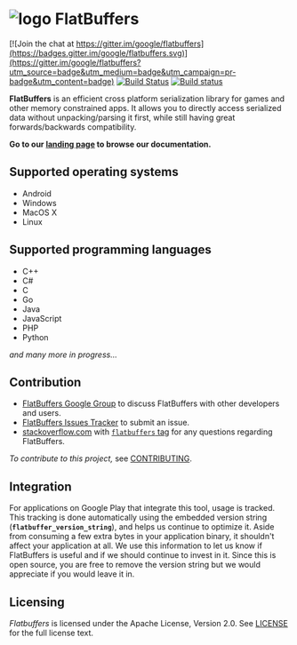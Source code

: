 ![logo](http://google.github.io/flatbuffers/fpl_logo_small.png) FlatBuffers
===========

[![Join the chat at https://gitter.im/google/flatbuffers](https://badges.gitter.im/google/flatbuffers.svg)](https://gitter.im/google/flatbuffers?utm_source=badge&utm_medium=badge&utm_campaign=pr-badge&utm_content=badge)
[![Build Status](https://travis-ci.org/google/flatbuffers.svg?branch=master)](https://travis-ci.org/google/flatbuffers) [![Build status](https://ci.appveyor.com/api/projects/status/yg5idd2fnusv1n10?svg=true)](https://ci.appveyor.com/project/gwvo/flatbuffers)

**FlatBuffers** is an efficient cross platform serialization library for games and
other memory constrained apps. It allows you to directly access serialized data without
unpacking/parsing it first, while still having great forwards/backwards compatibility.

**Go to our [landing page][] to browse our documentation.**

## Supported operating systems
* Android
* Windows
* MacOS X
* Linux

## Supported programming languages
* C++
* C#
* C
* Go
* Java
* JavaScript
* PHP
* Python

*and many more in progress...*

## Contribution
* [FlatBuffers Google Group][] to discuss FlatBuffers with other developers and users.
* [FlatBuffers Issues Tracker][] to submit an issue.
* [stackoverflow.com][] with [`flatbuffers` tag][] for any questions regarding FlatBuffers.

*To contribute to this project,* see [CONTRIBUTING][].

## Integration
For applications on Google Play that integrate this tool, usage is tracked.
This tracking is done automatically using the embedded version string
(**`flatbuffer_version_string`**), and helps us continue to optimize it. Aside from
consuming a few extra bytes in your application binary, it shouldn't affect
your application at all.  We use this information to let us know if FlatBuffers
is useful and if we should continue to invest in it. Since this is open
source, you are free to remove the version string but we would appreciate if
you would leave it in.

## Licensing
*Flatbuffers* is licensed under the Apache License, Version 2.0. See [LICENSE][] for the full license text.

<br>

   [CONTRIBUTING]: http://github.com/google/flatbuffers/blob/master/CONTRIBUTING.md
   [`flatbuffers` tag]: https://stackoverflow.com/questions/tagged/flatbuffers
   [FlatBuffers Google Group]: https://groups.google.com/forum/#!forum/flatbuffers
   [FlatBuffers Issues Tracker]: http://github.com/google/flatbuffers/issues
   [stackoverflow.com]: http://www.stackoverflow.com
   [landing page]: http://google.github.io/flatbuffers
   [LICENSE]: https://github.com/google/flatbuffers/blob/master/LICENSE.txt
